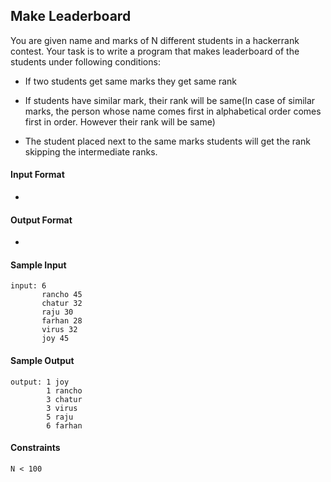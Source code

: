 ## **Make Leaderboard**

You are given name and marks of N different students in a hackerrank contest. Your task is to write a program that makes leaderboard of the students under following conditions:

- If two students get same marks they get same rank

- If students have similar mark, their rank will be same(In case of similar marks, the person whose name comes first in alphabetical order comes first in order. However their rank will be same)

- The student placed next to the same marks students will get the rank skipping the intermediate ranks.

#### **Input Format**

-

#### **Output Format**

- 

#### **Sample Input**
    input: 6
           rancho 45
           chatur 32
           raju 30
           farhan 28
           virus 32
           joy 45 

#### **Sample Output**
    output: 1 joy
            1 rancho
            3 chatur
            3 virus
            5 raju
            6 farhan

#### **Constraints**
    N < 100